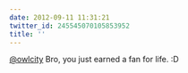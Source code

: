 ```yaml
---
date: 2012-09-11 11:31:21
twitter_id: 245545070105853952
title: ''
---
```


<!-- Tweet at https://twitter.com/statuses/245520672300875776 is either deleted or protected. -->

[@owlcity](https://twitter.com/owlcity) Bro, you just earned a fan for life. :D
